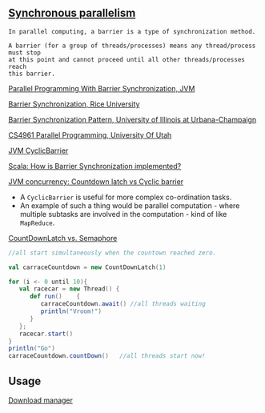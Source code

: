 [Synchronous parallelism](https://goo.gl/mf05u4)
----------------------------------------------------------------------------------
```
In parallel computing, a barrier is a type of synchronization method. 

A barrier (for a group of threads/processes) means any thread/process must stop 
at this point and cannot proceed until all other threads/processes reach 
this barrier.
```

[Parallel Programming With Barrier Synchronization, JVM](http://blogs.sourceallies.com/2012/03/parallel-programming-with-barrier-synchronization/)

[Barrier Synchronization, Rice University](https://cs.anu.edu.au/courses/comp8320/lectures/aux/comp422-Lecture21-Barriers.pdf)

[Barrier Synchronization Pattern, University of Illinois at Urbana-Champaign](http://osl.cs.illinois.edu/media/papers/karmani-2009-barrier_synchronization_pattern.pdf)

[CS4961 Parallel Programming, University Of Utah](http://www.cs.utah.edu/~mhall/cs4961f11/CS4961-L12.pdf)


[JVM CyclicBarrier](http://docs.oracle.com/javase/7/docs/api/java/util/concurrent/CyclicBarrier.html)

[Scala: How is Barrier Synchronization implemented?](http://stackoverflow.com/a/5460822/432903)

[JVM concurrency: Countdown latch vs Cyclic barrier](http://stackoverflow.com/a/4168861/432903)

- A `CyclicBarrier` is useful for more complex co-ordination tasks. 
- An example of such a thing would be parallel computation - where multiple subtasks are involved in the computation - kind of like `MapReduce`.

[CountDownLatch vs. Semaphore](http://stackoverflow.com/a/184566/432903)

```scala
//all start simultaneously when the countown reached zero.

val carraceCountdown = new CountDownLatch(1)

for (i <- 0 until 10){
   val racecar = new Thread() {    
      def run()    {
         carraceCountdown.await() //all threads waiting
         println("Vroom!")
      }
   };
   racecar.start()
}
println("Go")
carraceCountdown.countDown()   //all threads start now!
```

Usage
-----

[Download manager](http://java-demos.blogspot.com/2013/10/using-cyclicbarrier-in-java-with-example.html)
